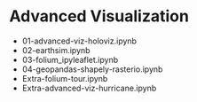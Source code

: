 # Advanced Visualization

- 01-advanced-viz-holoviz.ipynb
- 02-earthsim.ipynb
- 03-folium_ipyleaflet.ipynb
- 04-geopandas-shapely-rasterio.ipynb
- Extra-folium-tour.ipynb
- Extra-advanced-viz-hurricane.ipynb
